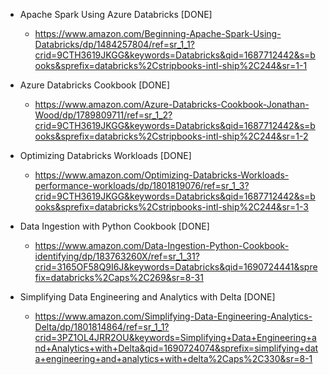 - Apache Spark Using Azure Databricks [DONE]

  - https://www.amazon.com/Beginning-Apache-Spark-Using-Databricks/dp/1484257804/ref=sr_1_1?crid=9CTH3619JKGG&keywords=Databricks&qid=1687712442&s=books&sprefix=databricks%2Cstripbooks-intl-ship%2C244&sr=1-1

- Azure Databricks Cookbook [DONE]

  - https://www.amazon.com/Azure-Databricks-Cookbook-Jonathan-Wood/dp/1789809711/ref=sr_1_2?crid=9CTH3619JKGG&keywords=Databricks&qid=1687712442&s=books&sprefix=databricks%2Cstripbooks-intl-ship%2C244&sr=1-2

- Optimizing Databricks Workloads [DONE]

  - https://www.amazon.com/Optimizing-Databricks-Workloads-performance-workloads/dp/1801819076/ref=sr_1_3?crid=9CTH3619JKGG&keywords=Databricks&qid=1687712442&s=books&sprefix=databricks%2Cstripbooks-intl-ship%2C244&sr=1-3

- Data Ingestion with Python Cookbook [DONE]

  - https://www.amazon.com/Data-Ingestion-Python-Cookbook-identifying/dp/183763260X/ref=sr_1_31?crid=3165OF58Q9I6J&keywords=Databricks&qid=1690724441&sprefix=databricks%2Caps%2C269&sr=8-31

- Simplifying Data Engineering and Analytics with Delta [DONE]
  - https://www.amazon.com/Simplifying-Data-Engineering-Analytics-Delta/dp/1801814864/ref=sr_1_1?crid=3PZ1OL4JRR2OU&keywords=Simplifying+Data+Engineering+and+Analytics+with+Delta&qid=1690724074&sprefix=simplifying+data+engineering+and+analytics+with+delta%2Caps%2C330&sr=8-1
